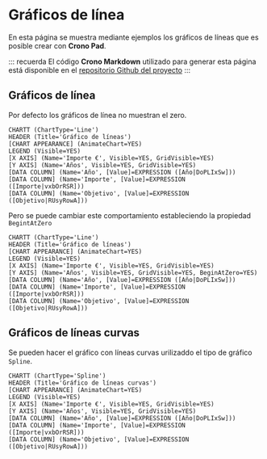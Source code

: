 ﻿---
Position: 2
---

# Gráficos de línea

En esta página se muestra mediante ejemplos los gráficos de líneas que es posible crear con **Crono Pad**.

::: recuerda
El código <strong>Crono Markdown</strong> utilizado para generar esta página está disponible en
el [repositorio Github del proyecto](https://github.com/bifacil/pad.crono.net/blob/master/markdown/charts/line.md)
:::


## Gráficos de línea

Por defecto los gráficos de línea no muestran el zero.


``` data
CHARTT (ChartType='Line')
HEADER (Title='Gráfico de líneas')
[CHART APPEARANCE] (AnimateChart=YES)
LEGEND (Visible=YES)
[X AXIS] (Name='Importe €', Visible=YES, GridVisible=YES)
[Y AXIS] (Name='Años', Visible=YES, GridVisible=YES)
[DATA COLUMN] (Name='Año', [Value]=EXPRESSION ([Año|DoPLIxSw]))
[DATA COLUMN] (Name='Importe', [Value]=EXPRESSION ([Importe|vxbOrRSR]))
[DATA COLUMN] (Name='Objetivo', [Value]=EXPRESSION ([Objetivo|RUsyRowA]))
```



Pero se puede cambiar este comportamiento estableciendo la propiedad `BegintAtZero`


``` data
CHARTT (ChartType='Line')
HEADER (Title='Gráfico de líneas')
[CHART APPEARANCE] (AnimateChart=YES)
LEGEND (Visible=YES)
[X AXIS] (Name='Importe €', Visible=YES, GridVisible=YES)
[Y AXIS] (Name='Años', Visible=YES, GridVisible=YES, BeginAtZero=YES)
[DATA COLUMN] (Name='Año', [Value]=EXPRESSION ([Año|DoPLIxSw]))
[DATA COLUMN] (Name='Importe', [Value]=EXPRESSION ([Importe|vxbOrRSR]))
[DATA COLUMN] (Name='Objetivo', [Value]=EXPRESSION ([Objetivo|RUsyRowA]))
```



## Gráficos de líneas curvas

Se pueden hacer el gráfico con líneas curvas urilizaddo el tipo de gráfico `Spline`.

``` data
CHARTT (ChartType='Spline')
HEADER (Title='Gráfico de líneas curvas')
[CHART APPEARANCE] (AnimateChart=YES)
LEGEND (Visible=YES)
[X AXIS] (Name='Importe €', Visible=YES, GridVisible=YES)
[Y AXIS] (Name='Años', Visible=YES, GridVisible=YES)
[DATA COLUMN] (Name='Año', [Value]=EXPRESSION ([Año|DoPLIxSw]))
[DATA COLUMN] (Name='Importe', [Value]=EXPRESSION ([Importe|vxbOrRSR]))
[DATA COLUMN] (Name='Objetivo', [Value]=EXPRESSION ([Objetivo|RUsyRowA]))
```

